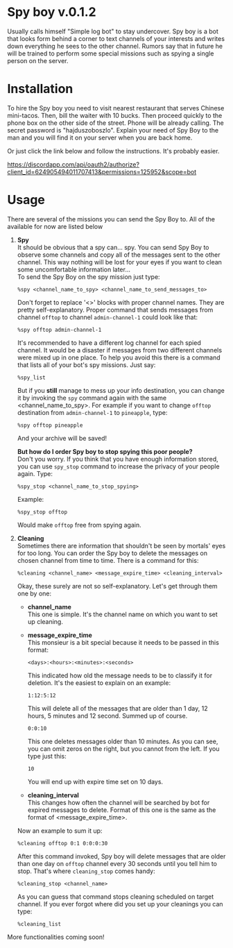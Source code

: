# Spy boy v.0.1.2
Usually calls himself "Simple log bot" to stay undercover. Spy boy is a bot that looks form behind a corner to
text channels of your interests and writes down everything he sees to the other channel. Rumors say that in future 
he will be trained to perform some special missions such as spying a single person on the server.

# Installation

To hire the Spy boy you need to visit nearest restaurant that serves Chinese mini-tacos. Then, bill the waiter with
10 bucks. Then proceed quickly to the phone box on the other side of the street. Phone will be already calling. The
secret password is "hajduszoboszlo". Explain your need of Spy Boy to the man and you will find it on your server when
you are back home.

Or just click the link below and follow the instructions. It's probably easier.
 
https://discordapp.com/api/oauth2/authorize?client_id=624905494011707413&permissions=125952&scope=bot

# Usage

There are several of the missions you can send the Spy Boy to. All of the available for now are listed below

1. **Spy**   
It should be obvious that a spy can... spy. You can send Spy Boy to observe some channels and copy all of the messages
sent to the other channel. This way nothing will be lost for your eyes if you want to clean some uncomfortable
information later...   
To send the Spy Boy on the spy mission just type:

       %spy <channel_name_to_spy> <channel_name_to_send_messages_to>
   
   Don't forget to replace '<>' blocks with proper channel names. They are pretty
   self-explanatory. Proper command that sends messages from channel `offtop` to 
   channel `admin-channel-1` could look like that:
   
       %spy offtop admin-channel-1
       
   It's recommended to have a different log channel for each spied channel. It would be a 
   disaster if messages from two different channels were mixed up in one place. To help you avoid this
   there is a command that lists all of your bot's spy missions. Just say:
   
       %spy_list
       
   But if you **still** manage to mess up your info destination, you can change it by invoking
   the `spy` command again with the same <channel_name_to_spy>. For example if you want to change
   `offtop` destination from `admin-channel-1` to `pineapple`, type:
   
       %spy offtop pineapple
       
    And your archive will be saved! 
       
   **But how do I order Spy boy to stop spying this poor people?**   
   Don't you worry. If you think that you have enough information stored, you can use
   `spy_stop` command to increase the privacy of your people again. Type:
       
       %spy_stop <channel_name_to_stop_spying>
       
   Example:
   
       %spy_stop offtop
       
   Would make `offtop` free from spying again.

1. **Cleaning**   
Sometimes there are information that shouldn't be seen by mortals' eyes for too long. You can
order the Spy boy to delete the messages on chosen channel from time to time. There is a command
for this:

       %cleaning <channel_name> <message_expire_time> <cleaning_interval>
       
   Okay, these surely are not so self-explanatory. Let's get through them one by one:
   * **channel_name**   
   This one is simple. It's the channel name on which you want to set up cleaning.
   * **message_expire_time**   
   This monsieur is a bit special because it needs to be passed in this format:
        
         <days>:<hours>:<minutes>:<seconds>
         
     This indicated how old the message needs to be to classify it for deletion. It's the
     easiest to explain on an example:
     
         1:12:5:12
         
     This will delete all of the messages that are older than 1 day, 12 hours, 5 minutes and
     12 second. Summed up of course.
     
         0:0:10
         
     This one deletes messages older than 10 minutes. As you can see, you can omit zeros on
     the right, but you cannot from the left. If you type just this:
     
         10
         
      You will end up with expire time set on 10 days.
      
    * **cleaning_interval**   
    This changes how often the channel will be searched by bot for expired messages to delete.
    Format of this one is the same as the format of <message_expire_time>.
    
   Now an example to sum it up:   
    
       %cleaning offtop 0:1 0:0:0:30
       
   After this command invoked, Spy boy will delete messages that are older than one day
   on `offtop` channel every 30 seconds until you tell him to stop. That's where
   `cleaning_stop` comes handy:
   
       %cleaning_stop <channel_name>
       
   As you can guess that command stops cleaning scheduled on target channel. If you ever forgot
   where did you set up your cleanings you can type:
   
       %cleaning_list
       
   
More functionalities coming soon!
